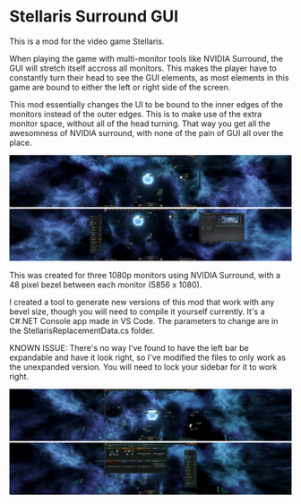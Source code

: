 # Stellaris Surround GUI

This is a mod for the video game Stellaris.

When playing the game with multi-monitor tools like NVIDIA Surround, the GUI will stretch itself accross all monitors.
This makes the player have to constantly turn their head to see the GUI elements, as most elements in this game are bound to 
either the left or right side of the screen.

This mod essentially changes the UI to be bound to the inner edges of the monitors instead of the outer edges. This is to make use of the extra monitor space, without all of the head turning. That way you get all the awesomness of NVIDIA surround, with none
of the pain of GUI all over the place.

![alt text](https://raw.githubusercontent.com/mctricks/Stellaris-Surround-GUI/master/Version2-Example1.jpg)
![alt text](https://raw.githubusercontent.com/mctricks/Stellaris-Surround-GUI/master/Version2-Example2.jpg)

This was created for three 1080p monitors using NVIDIA Surround, with a 48 pixel bezel between each monitor (5856 x 1080). 

I created a tool to generate new versions of this mod that work with any bevel size, though you will need to compile it yourself currently. It's a C#.NET Console app made in VS Code. The parameters to change are in the StellarisReplacementData.cs folder.

KNOWN ISSUE: There's no way I've found to have the left bar be expandable and have it look right, so I've modified the files to only work as the unexpanded version. You will need to lock your sidebar for it to work right.

![alt text](https://raw.githubusercontent.com/mctricks/Stellaris-Surround-GUI/master/Example-1.jpg)
![alt text](https://raw.githubusercontent.com/mctricks/Stellaris-Surround-GUI/master/Example-2.jpg)

